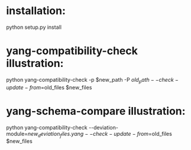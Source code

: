 # installation:
python setup.py install 
# yang-compatibility-check illustration:
python yang-compatibility-check -p $new_path -P $old_path --check-update-from=$old_files $new_files
# yang-schema-compare illustration:
python yang-compatibility-check --deviation-module=$new_deviation_files.yang --check-update-from=$old_files $new_files
